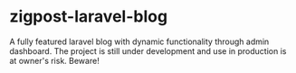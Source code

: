 # zigpost-laravel-blog
A fully featured laravel blog with dynamic functionality through admin dashboard. The project is still under development and use in production is at owner's risk. Beware!
